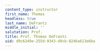```yaml
---
content_type: instructor
first_name: Thomas
headless: true
last_name: DeFrantz
middle_initial: ''
salutation: Prof.
title: Prof. Thomas DeFrantz
uid: d9c6249e-255d-9343-d9cb-8246a613e6ba
---
```

